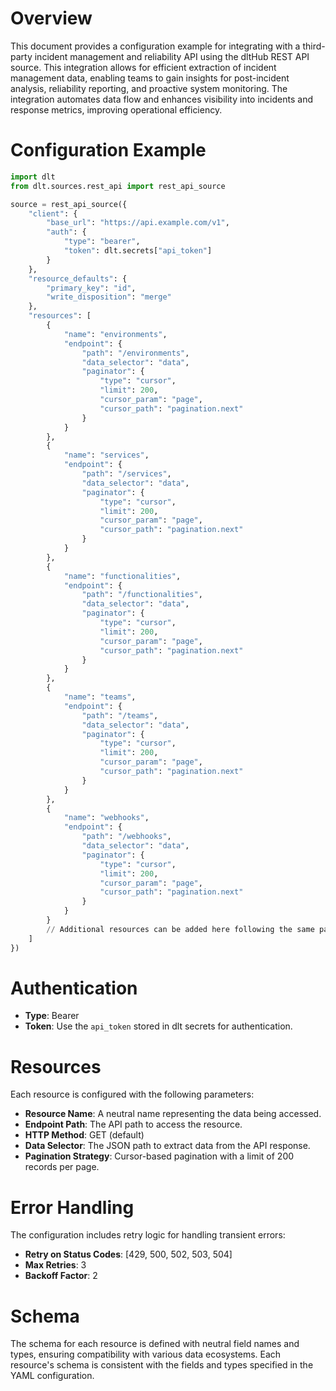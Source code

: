 # Overview

This document provides a configuration example for integrating with a third-party incident management and reliability API using the dltHub REST API source. This integration allows for efficient extraction of incident management data, enabling teams to gain insights for post-incident analysis, reliability reporting, and proactive system monitoring. The integration automates data flow and enhances visibility into incidents and response metrics, improving operational efficiency.

# Configuration Example

```python
import dlt
from dlt.sources.rest_api import rest_api_source

source = rest_api_source({
    "client": {
        "base_url": "https://api.example.com/v1",
        "auth": {
            "type": "bearer",
            "token": dlt.secrets["api_token"]
        }
    },
    "resource_defaults": {
        "primary_key": "id",
        "write_disposition": "merge"
    },
    "resources": [
        {
            "name": "environments",
            "endpoint": {
                "path": "/environments",
                "data_selector": "data",
                "paginator": {
                    "type": "cursor",
                    "limit": 200,
                    "cursor_param": "page",
                    "cursor_path": "pagination.next"
                }
            }
        },
        {
            "name": "services",
            "endpoint": {
                "path": "/services",
                "data_selector": "data",
                "paginator": {
                    "type": "cursor",
                    "limit": 200,
                    "cursor_param": "page",
                    "cursor_path": "pagination.next"
                }
            }
        },
        {
            "name": "functionalities",
            "endpoint": {
                "path": "/functionalities",
                "data_selector": "data",
                "paginator": {
                    "type": "cursor",
                    "limit": 200,
                    "cursor_param": "page",
                    "cursor_path": "pagination.next"
                }
            }
        },
        {
            "name": "teams",
            "endpoint": {
                "path": "/teams",
                "data_selector": "data",
                "paginator": {
                    "type": "cursor",
                    "limit": 200,
                    "cursor_param": "page",
                    "cursor_path": "pagination.next"
                }
            }
        },
        {
            "name": "webhooks",
            "endpoint": {
                "path": "/webhooks",
                "data_selector": "data",
                "paginator": {
                    "type": "cursor",
                    "limit": 200,
                    "cursor_param": "page",
                    "cursor_path": "pagination.next"
                }
            }
        }
        // Additional resources can be added here following the same pattern
    ]
})
```

# Authentication

- **Type**: Bearer
- **Token**: Use the `api_token` stored in dlt secrets for authentication.

# Resources

Each resource is configured with the following parameters:

- **Resource Name**: A neutral name representing the data being accessed.
- **Endpoint Path**: The API path to access the resource.
- **HTTP Method**: GET (default)
- **Data Selector**: The JSON path to extract data from the API response.
- **Pagination Strategy**: Cursor-based pagination with a limit of 200 records per page.

# Error Handling

The configuration includes retry logic for handling transient errors:

- **Retry on Status Codes**: [429, 500, 502, 503, 504]
- **Max Retries**: 3
- **Backoff Factor**: 2

# Schema

The schema for each resource is defined with neutral field names and types, ensuring compatibility with various data ecosystems. Each resource's schema is consistent with the fields and types specified in the YAML configuration.